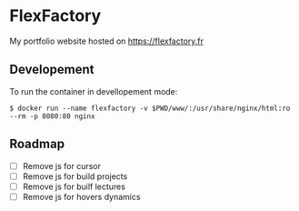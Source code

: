 # FlexFactory

My portfolio website hosted on https://flexfactory.fr

## Developement

To run the container in devellopement mode:
```
$ docker run --name flexfactory -v $PWD/www/:/usr/share/nginx/html:ro --rm -p 8080:80 nginx
```

## Roadmap

- [ ] Remove js for cursor
- [ ] Remove js for build projects
- [ ] Remove js for builf lectures
- [ ] Remove js for hovers dynamics
